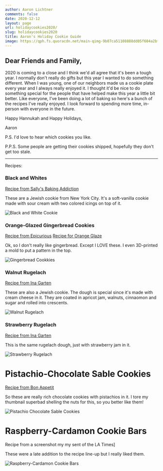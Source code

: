 ```yaml
---
author: Aaron Lichtner
comments: false
date: 2020-12-12 
layout: page
url: holidaycookies2020/
slug: holidaycookies2020
title: Aaron's Holiday Cookie Guide
image: https://qph.fs.quoracdn.net/main-qimg-9b07ca51108888dd05f604a2bfa282ba-c
---
```


## Dear Friends and Family,

2020 is coming to a close and I think we'd all agree that it's been a tough year. I normally don't really do gifts but this year I wanted to do something different. When I was young, one of our neighbors made us a cookie plate every year and I always really enjoyed it. I thought it'd be nice to do something special for the people that have helped make this year a little bit better. Like everyone, I've been doing a lot of baking so here's a bunch of the recipes I've really enjoyed. I look forward to spending more time, in-person with everyone in the future. 

Happy Hannukah 
and 
Happy Holidays,

Aaron

P.S. I'd love to hear which cookies you like. 

P.P.S. Some people are getting their cookies shipped, hopefully they don't get too stale. 

---

Recipes:

### Black and Whites

[Recipe from Sally's Baking Addiction](https://sallysbakingaddiction.com/black-and-white-cookies/#tasty-recipes-67524)

These are a Jewish cookie from New York City. It's a soft-vanilla cookie made with sour cream with two colored icings on top of it.

![Black and White Cookie](/public/img/12/bw.jpg) 

### Orange-Glazed Gingerbread Cookies

[Recipe from Epicurious](https://www.epicurious.com/recipes/food/views/ginger-orange-stars-106025)
[Recipe for Orange Glaze](https://theviewfromgreatisland.com/soft-glazed-gingerbread-cookies-recipe/)

Ok, so I don't really like gingerbread. Except I LOVE these. I even 3D-printed a mold to put a pattern in the top. 

![Gingerbread Cookkies](/public/img/12/ginger.jpg) 

### Walnut Rugelach

[Recipe from Ina Garten](https://www.foodnetwork.com/recipes/ina-garten/rugelach-recipe-1944318)

These are also a Jewish cookie. The dough is special since it's made with cream cheese in it. They are coated in apricot jam, walnuts, cinnaomon and sugar and rolled into crescents.

![Walnut Rugelach](/public/img/12/rugelach.jpg) 

### Strawberry Rugelach

[Recipe from Ina Garten](https://www.foodnetwork.com/recipes/ina-garten/rugelach-recipe-1944318)

This is the same rugelach dough, just with strawberry jam in it.

![Strawberry Rugelach](/public/img/12/rugelach2.jpg) 

# Pistachio-Chocolate Sable Cookies

[Recipe from Bon Appetit](https://www.bonappetit.com/recipe/chocolate-pistachio-sables)

So these are really rich chocolate cookies with pistachios in it. I tore my thumbnail superbad shelling the nuts for this, so you better like them!

![Pistachio Chocolate Sable Cookies](/public/img/12/sable.jpg) 

# Raspberry-Cardamon Cookie Bars

Recipe from a screenshot my my sent of the LA Times]

These were a late addition to the recipe line-up but I really liked them. 

![Raspberry-Cardamon Cookie Bars](/public/img/12/raspberry.jpg) 


